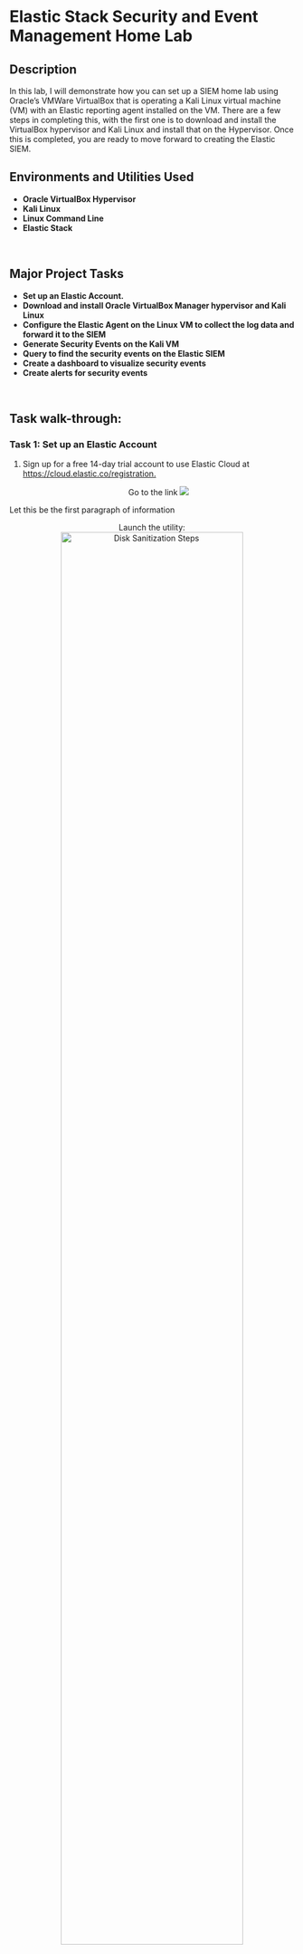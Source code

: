 <h1>Elastic Stack Security and Event Management Home Lab</h1>


<h2>Description</h2>
In this lab, I will demonstrate how you can set up a SIEM home lab using Oracle’s VMWare VirtualBox that is operating a Kali Linux virtual machine (VM) with an Elastic reporting agent installed on the VM.  There are a few steps in completing this, with the first one is to download and install the VirtualBox hypervisor and Kali Linux and install that on the Hypervisor.  Once this is completed, you are ready to move forward to creating the Elastic SIEM.  
<br/>

<h2>Environments and Utilities Used</h2>

- <b>Oracle VirtualBox Hypervisor</b> 
- <b>Kali Linux</b>
- <b>Linux Command Line</b>
- <b>Elastic Stack</b>
<br/>

<h2>Major Project Tasks</h2>

- <b>Set up an Elastic Account.</b>
- <b>Download and install Oracle VirtualBox Manager hypervisor and Kali Linux</b>
- <b>Configure the Elastic Agent on the Linux VM to collect the log data and forward it to the SIEM</b>
- <b>Generate Security Events on the Kali VM</b>
- <b>Query to find the security events on the Elastic SIEM</b>
- <b>Create a dashboard to visualize security events</b>
- <b>Create alerts for security events</b>
<br/>

<h2>Task walk-through:</h2>

<h3>Task 1: Set up an Elastic Account</h3>
<ol>
  <li>Sign up for a free 14-day trial account to use Elastic Cloud at <a href="https://cloud.elastic.co/registration">https://cloud.elastic.co/registration.</a></li>
  <p align="center">
    Go to the link
    <img src="https://i.imgur.com//xh60I21.png"/>
</ol>
<p>Let this be the first paragraph of information</p>
<p align="center">
Launch the utility: <br/>
<img src="https://i.imgur.com/62TgaWL.png" height="80%" width="80%" alt="Disk Sanitization Steps"/>
<br />
<br />
Select the disk:  <br/>
<img src="https://i.imgur.com/tcTyMUE.png" height="80%" width="80%" alt="Disk Sanitization Steps"/>
<br />
<br />
Enter the number of passes: <br/>
<img src="https://i.imgur.com/nCIbXbg.png" height="80%" width="80%" alt="Disk Sanitization Steps"/>
<br />
<br />
Confirm your selection:  <br/>
<img src="https://i.imgur.com/cdFHBiU.png" height="80%" width="80%" alt="Disk Sanitization Steps"/>
<br />
<br />
Wait for process to complete (may take some time):  <br/>
<img src="https://i.imgur.com/JL945Ga.png" height="80%" width="80%" alt="Disk Sanitization Steps"/>
<br />
<br />
Sanitization complete:  <br/>
<img src="https://i.imgur.com/K71yaM2.png" height="80%" width="80%" alt="Disk Sanitization Steps"/>
<br />
<br />
Observe the wiped disk:  <br/>
<img src="https://i.imgur.com/AeZkvFQ.png" height="80%" width="80%" alt="Disk Sanitization Steps"/>
</p>

<!--
 ```diff
- text in red
+ text in green
! text in orange
# text in gray
@@ text in purple (and bold)@@
```
--!>
